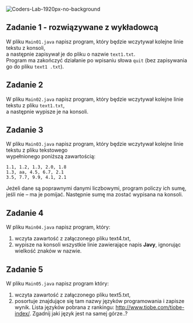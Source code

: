 ![Coders-Lab-1920px-no-background](https://user-images.githubusercontent.com/152855/73064373-5ed69780-3ea1-11ea-8a71-3d370a5e7dd8.png)


## Zadanie 1 - rozwiązywane z wykładowcą

W pliku `Main01.java` napisz program, który będzie wczytywał kolejne linie tekstu z konsoli,  
a następnie zapisywał je do pliku o nazwie `text1.txt`.  
Program ma zakończyć działanie po wpisaniu słowa `quit` (bez zapisywania go do pliku `text1 .txt`).

## Zadanie 2

W pliku `Main02.java` napisz program, który będzie wczytywał kolejne linie tekstu z pliku `text1.txt`,  
a następnie wypisze je na konsoli.

## Zadanie 3

W pliku `Main03.java` napisz program, który będzie wczytywał kolejne linie tekstu z pliku tekstowego  
wypełnionego poniższą zawartością:

````
1.1, 1.2, 1.3, 2.0, 1.8
1.3, aa, 4.5, 6.7, 2.1
3.5, 7.7, 9.9, 4.1, 2.1
````

Jeżeli dane są poprawnymi danymi liczbowymi, program policzy ich sumę, jeśli nie – ma je pomijać.
Następnie sumę ma zostać wypisana na konsoli.

## Zadanie 4

W pliku `Main04.java` napisz program, który:

1. wczyta zawartość z załączonego pliku text4.txt,  
2. wypisze na konsoli wszystkie linie zawierające napis **Javy**, ignorując wielkość znaków w nazwie.

## Zadanie 5

W pliku `Main05.java` napisz program który:

1. wczyta zawartość z załączonego pliku text5.txt,  
2. posortuje znajdujące się tam nazwy języków programowania i zapisze wynik.
Lista języków pobrana z rankingu: http://www.tiobe.com/tiobe-index/. Zgadnij jaki język jest na samej górze..?
